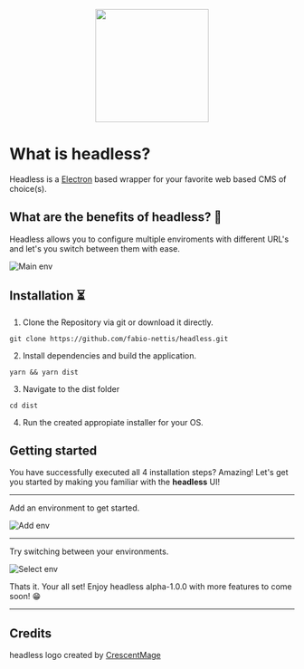 <p align="center">
  <img width="200" height="200" src="https://raw.githubusercontent.com/fabio-nettis/headless/master/images/headless-logo.png">
</p>

# What is headless? 

Headless is a [Electron](https://goo.gl/search/Electron) based wrapper for your favorite web based CMS of choice(s).

## What are the benefits of headless? 🤖

Headless allows you to configure multiple enviroments with different URL's and let's you switch between them with ease.

![Main env](https://raw.githubusercontent.com/fabio-nettis/headless/master/images/headless-main.PNG)

## Installation ⏳

1. Clone the Repository via git or download it directly.

```
git clone https://github.com/fabio-nettis/headless.git
```

2. Install dependencies and build the application.

```
yarn && yarn dist
```

3. Navigate to the dist folder

```
cd dist
```

4. Run the created appropiate installer for your OS.

## Getting started

You have successfully executed all 4 installation steps? Amazing! Let's get you started by making you familiar with the **headless** UI!

------

Add an environment to get started.

![Add env](https://raw.githubusercontent.com/fabio-nettis/headless/master/images/headless-add.PNG)

------

Try switching between your environments.

![Select env](https://raw.githubusercontent.com/fabio-nettis/headless/master/images/headless-selection.PNG)

Thats it. Your all set! Enjoy headless alpha-1.0.0 with more features to come soon! 😁

------

## Credits

headless logo created by [CrescentMage](https://twitter.com/xCrescentMagex?s=09)
